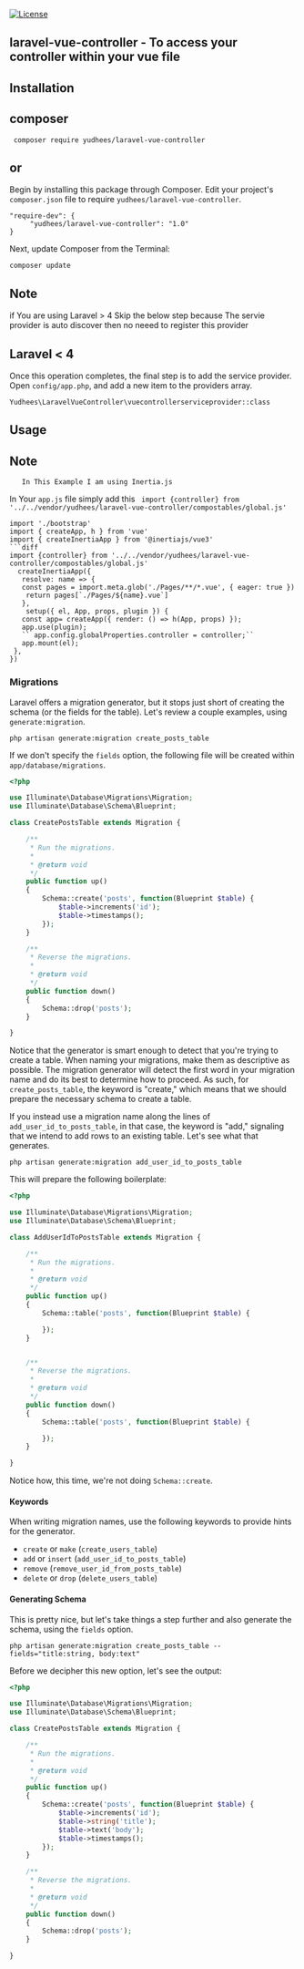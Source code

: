 [![License](https://img.shields.io/badge/license-MIT-green)](LICENSE)

## laravel-vue-controller - To access your controller within your vue file 
## Installation

## composer 
     composer require yudhees/laravel-vue-controller
     
## or

Begin by installing this package through Composer. Edit your project's `composer.json` file to require `yudhees/laravel-vue-controller`.

	"require-dev": {
	     "yudhees/laravel-vue-controller": "1.0"
	}


Next, update Composer from the Terminal:

    composer update 

## Note 

   if You are using Laravel > 4 Skip the below step because The servie provider is auto discover then no neeed to register this provider 
   
## Laravel < 4
Once this operation completes, the final step is to add the service provider. Open `config/app.php`, and add a new item to the providers array.

    Yudhees\LaravelVueController\vuecontrollerserviceprovider::class

## Usage
   
   ## Note
   
       In This Example I am using Inertia.js
       
  In Your `app.js` file simply add this ` import {controller} from '../../vendor/yudhees/laravel-vue-controller/compostables/global.js'`
  
    import './bootstrap'
    import { createApp, h } from 'vue'
    import { createInertiaApp } from '@inertiajs/vue3'
    ```diff
    import {controller} from '../../vendor/yudhees/laravel-vue-controller/compostables/global.js'
      createInertiaApp({
       resolve: name => {
       const pages = import.meta.glob('./Pages/**/*.vue', { eager: true })
        return pages[`./Pages/${name}.vue`]
       },
        setup({ el, App, props, plugin }) {
       const app= createApp({ render: () => h(App, props) });
       app.use(plugin);
       `` app.config.globalProperties.controller = controller;``
       app.mount(el);
     },
    })

  
### Migrations

Laravel offers a migration generator, but it stops just short of creating the schema (or the fields for the table). Let's review a couple examples, using `generate:migration`.

    php artisan generate:migration create_posts_table

If we don't specify the `fields` option, the following file will be created within `app/database/migrations`.

```php
<?php

use Illuminate\Database\Migrations\Migration;
use Illuminate\Database\Schema\Blueprint;

class CreatePostsTable extends Migration {

	/**
	 * Run the migrations.
	 *
	 * @return void
	 */
	public function up()
	{
        Schema::create('posts', function(Blueprint $table) {
            $table->increments('id');
            $table->timestamps();
        });
	}

	/**
	 * Reverse the migrations.
	 *
	 * @return void
	 */
	public function down()
	{
	    Schema::drop('posts');
	}

}

```

Notice that the generator is smart enough to detect that you're trying to create a table. When naming your migrations, make them as descriptive as possible. The migration generator will detect the first word in your migration name and do its best to determine how to proceed. As such, for `create_posts_table`, the keyword is "create," which means that we should prepare the necessary schema to create a table.

If you instead use a migration name along the lines of `add_user_id_to_posts_table`, in that case, the keyword is "add," signaling that we intend to add rows to an existing table. Let's see what that generates.

    php artisan generate:migration add_user_id_to_posts_table

This will prepare the following boilerplate:

```php
<?php

use Illuminate\Database\Migrations\Migration;
use Illuminate\Database\Schema\Blueprint;

class AddUserIdToPostsTable extends Migration {

	/**
	 * Run the migrations.
	 *
	 * @return void
	 */
	public function up()
	{
        Schema::table('posts', function(Blueprint $table) {

        });
	}


	/**
	 * Reverse the migrations.
	 *
	 * @return void
	 */
	public function down()
	{
	    Schema::table('posts', function(Blueprint $table) {

        });
	}

}
```

Notice how, this time, we're not doing `Schema::create`.

#### Keywords

When writing migration names, use the following keywords to provide hints for the generator.

- `create` or `make` (`create_users_table`)
- `add` or `insert` (`add_user_id_to_posts_table`)
- `remove` (`remove_user_id_from_posts_table`)
- `delete` or `drop` (`delete_users_table`)

#### Generating Schema

This is pretty nice, but let's take things a step further and also generate the schema, using the `fields` option.

    php artisan generate:migration create_posts_table --fields="title:string, body:text"

Before we decipher this new option, let's see the output:

```php
<?php

use Illuminate\Database\Migrations\Migration;
use Illuminate\Database\Schema\Blueprint;

class CreatePostsTable extends Migration {

	/**
	 * Run the migrations.
	 *
	 * @return void
	 */
	public function up()
	{
        Schema::create('posts', function(Blueprint $table) {
            $table->increments('id');
            $table->string('title');
			$table->text('body');
			$table->timestamps();
        });
	}

	/**
	 * Reverse the migrations.
	 *
	 * @return void
	 */
	public function down()
	{
	    Schema::drop('posts');
	}

}
```
